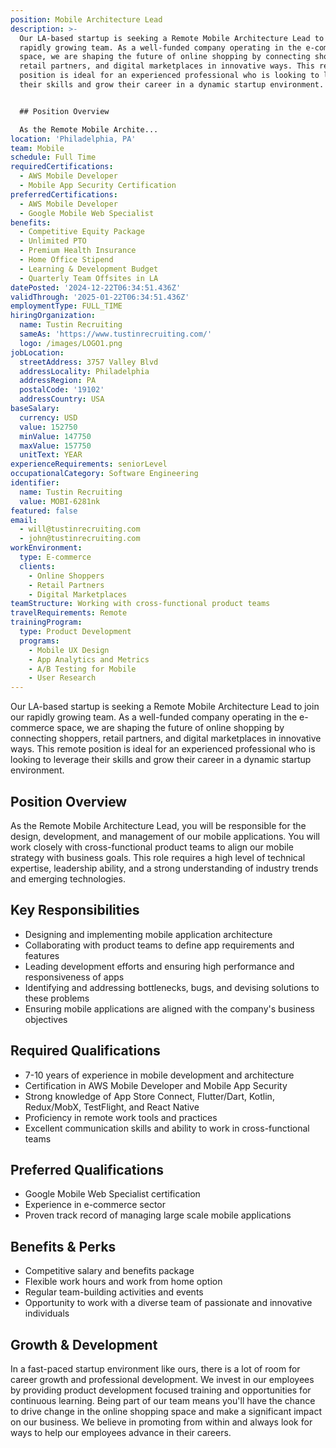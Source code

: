 ```yaml
---
position: Mobile Architecture Lead
description: >-
  Our LA-based startup is seeking a Remote Mobile Architecture Lead to join our
  rapidly growing team. As a well-funded company operating in the e-commerce
  space, we are shaping the future of online shopping by connecting shoppers,
  retail partners, and digital marketplaces in innovative ways. This remote
  position is ideal for an experienced professional who is looking to leverage
  their skills and grow their career in a dynamic startup environment. 


  ## Position Overview

  As the Remote Mobile Archite...
location: 'Philadelphia, PA'
team: Mobile
schedule: Full Time
requiredCertifications:
  - AWS Mobile Developer
  - Mobile App Security Certification
preferredCertifications:
  - AWS Mobile Developer
  - Google Mobile Web Specialist
benefits:
  - Competitive Equity Package
  - Unlimited PTO
  - Premium Health Insurance
  - Home Office Stipend
  - Learning & Development Budget
  - Quarterly Team Offsites in LA
datePosted: '2024-12-22T06:34:51.436Z'
validThrough: '2025-01-22T06:34:51.436Z'
employmentType: FULL_TIME
hiringOrganization:
  name: Tustin Recruiting
  sameAs: 'https://www.tustinrecruiting.com/'
  logo: /images/LOGO1.png
jobLocation:
  streetAddress: 3757 Valley Blvd
  addressLocality: Philadelphia
  addressRegion: PA
  postalCode: '19102'
  addressCountry: USA
baseSalary:
  currency: USD
  value: 152750
  minValue: 147750
  maxValue: 157750
  unitText: YEAR
experienceRequirements: seniorLevel
occupationalCategory: Software Engineering
identifier:
  name: Tustin Recruiting
  value: MOBI-6281nk
featured: false
email:
  - will@tustinrecruiting.com
  - john@tustinrecruiting.com
workEnvironment:
  type: E-commerce
  clients:
    - Online Shoppers
    - Retail Partners
    - Digital Marketplaces
teamStructure: Working with cross-functional product teams
travelRequirements: Remote
trainingProgram:
  type: Product Development
  programs:
    - Mobile UX Design
    - App Analytics and Metrics
    - A/B Testing for Mobile
    - User Research
---
```




Our LA-based startup is seeking a Remote Mobile Architecture Lead to join our rapidly growing team. As a well-funded company operating in the e-commerce space, we are shaping the future of online shopping by connecting shoppers, retail partners, and digital marketplaces in innovative ways. This remote position is ideal for an experienced professional who is looking to leverage their skills and grow their career in a dynamic startup environment. 

## Position Overview
As the Remote Mobile Architecture Lead, you will be responsible for the design, development, and management of our mobile applications. You will work closely with cross-functional product teams to align our mobile strategy with business goals. This role requires a high level of technical expertise, leadership ability, and a strong understanding of industry trends and emerging technologies.

## Key Responsibilities
- Designing and implementing mobile application architecture
- Collaborating with product teams to define app requirements and features
- Leading development efforts and ensuring high performance and responsiveness of apps
- Identifying and addressing bottlenecks, bugs, and devising solutions to these problems
- Ensuring mobile applications are aligned with the company's business objectives

## Required Qualifications
- 7-10 years of experience in mobile development and architecture
- Certification in AWS Mobile Developer and Mobile App Security
- Strong knowledge of App Store Connect, Flutter/Dart, Kotlin, Redux/MobX, TestFlight, and React Native
- Proficiency in remote work tools and practices
- Excellent communication skills and ability to work in cross-functional teams

## Preferred Qualifications
- Google Mobile Web Specialist certification
- Experience in e-commerce sector
- Proven track record of managing large scale mobile applications

## Benefits & Perks
- Competitive salary and benefits package
- Flexible work hours and work from home option
- Regular team-building activities and events
- Opportunity to work with a diverse team of passionate and innovative individuals

## Growth & Development
In a fast-paced startup environment like ours, there is a lot of room for career growth and professional development. We invest in our employees by providing product development focused training and opportunities for continuous learning. Being part of our team means you'll have the chance to drive change in the online shopping space and make a significant impact on our business. We believe in promoting from within and always look for ways to help our employees advance in their careers.